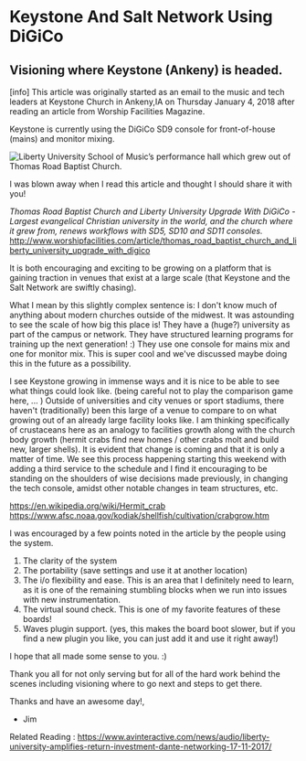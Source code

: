 # Keystone And Salt Network Using DiGiCo

## Visioning where Keystone (Ankeny) is headed.

[info] This article was originally started as an email to the music and tech leaders at Keystone Church in Ankeny,IA on Thursday January 4, 2018 after reading an article from Worship Facilities Magazine.

Keystone is currently using the DiGiCo SD9 console for front-of-house (mains) and monitor mixing.

![Liberty University School of Music’s performance hall which grew out of Thomas Road Baptist Church.](http://www.worshipfacilities.com/images/main_article/Digico_church.jpg)


I was blown away when I read this article and thought I should share it with you!

_Thomas Road Baptist Church and Liberty University Upgrade With DiGiCo - Largest evangelical Christian university in the world, and the church where it grew from, renews workflows with SD5, SD10 and SD11 consoles._
http://www.worshipfacilities.com/article/thomas_road_baptist_church_and_liberty_university_upgrade_with_digico

It is both encouraging and exciting to be growing on a platform that is gaining traction in venues that exist at a large scale (that Keystone and the Salt Network are swiftly chasing).

What I mean by this slightly complex sentence is:
I don't know much of anything about modern churches outside of the midwest.
It was astounding to see the scale of how big this place is!
They have a (huge?) university as part of the campus or network.
They have structured learning programs for training up the next generation! :)
They use one console for mains mix and one for monitor mix. This is super cool and we've discussed maybe doing this in the future as a possibility.

I see Keystone growing in immense ways and it is nice to be able to see what things could look like. (being careful not to play the comparison game here, ... )
Outside of universities and city venues or sport stadiums, there haven't (traditionally) been this large of a venue to compare to on what growing out of an already large facility looks like.
I am thinking specifically of crustaceans here as an analogy to facilities growth along with the church body growth (hermit crabs find new homes / other crabs molt and build new, larger shells). It is evident that change is coming and that it is only a matter of time. We see this process happening starting this weekend with adding a third service to the schedule and I find it encouraging to be standing on the shoulders of wise decisions made previously, in changing the tech console, amidst other notable changes in team structures, etc.

https://en.wikipedia.org/wiki/Hermit_crab
https://www.afsc.noaa.gov/kodiak/shellfish/cultivation/crabgrow.htm

I was encouraged by a few points noted in the article by the people using the system.
1. The clarity of the system
2. The portability (save settings and use it at another location)
3. The i/o flexibility and ease. This is an area that I definitely need to learn, as it is one of the remaining stumbling blocks when we run into issues with new instrumentation.
4. The virtual sound check. This is one of my favorite features of these boards!
5. Waves plugin support. (yes, this makes the board boot slower, but if you find a new plugin you like, you can just add it and use it right away!)

I hope that all made some sense to you. :)


Thank you all for not only serving but for all of the hard work behind the scenes including visioning where to go next and steps to get there.

Thanks and have an awesome day!,

- Jim


Related Reading :
https://www.avinteractive.com/news/audio/liberty-university-amplifies-return-investment-dante-networking-17-11-2017/
